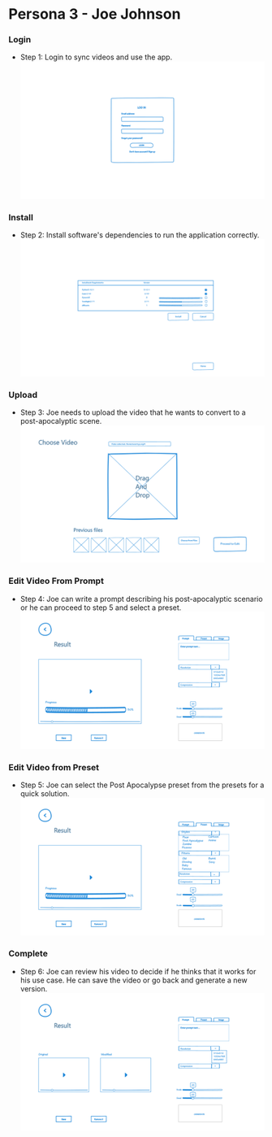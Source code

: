 # Persona 3 - Joe Johnson
### Login
- Step 1: Login to sync videos and use the app.
![Login](Login.png)

### Install
- Step 2: Install software's dependencies to run the application correctly.
![Install](Install.png)

### Upload
- Step 3: Joe needs to upload the video that he wants to convert to a post-apocalyptic scene.
![Upload A File](Upload-Edit.png)

### Edit Video From Prompt
- Step 4: Joe can write a prompt describing his post-apocalyptic scenario or he can proceed to step 5 and select a preset.
![Edit Video](Edit-Prompt.png)

### Edit Video from Preset
- Step 5: Joe can select the Post Apocalypse preset from the presets for a quick solution.
![Edit Results](Edit-Preset.png)

### Complete
- Step 6: Joe can review his video to decide if he thinks that it works for his use case. He can save the video or go back and generate a new version.
![Save Results](Complete.png)
